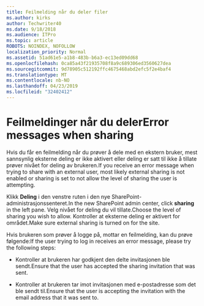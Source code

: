 ```yaml
---
title: Feilmelding når du deler filer
ms.author: kirks
author: Techwriter40
ms.date: 9/18/2018
ms.audience: ITPro
ms.topic: article
ROBOTS: NOINDEX, NOFOLLOW
localization_priority: Normal
ms.assetid: 51ad61e5-a1b8-483b-b6a3-ec13ed09dd68
ms.openlocfilehash: 0ca85a43f21935708f8a9c689306ed3560627dea
ms.sourcegitcommit: 9d78905c512192ffc4675468abd2efc5f2e4baf4
ms.translationtype: MT
ms.contentlocale: nb-NO
ms.lasthandoff: 04/23/2019
ms.locfileid: "32402412"
---
```

# <a name="error-messages-when-sharing"></a><span data-ttu-id="4f0c9-102">Feilmeldinger når du deler</span><span class="sxs-lookup"><span data-stu-id="4f0c9-102">Error messages when sharing</span></span>

<span data-ttu-id="4f0c9-103">Hvis du får en feilmelding når du prøver å dele med en ekstern bruker, mest sannsynlig eksterne deling er ikke aktivert eller deling er satt til ikke å tillate prøver nivået for deling av brukeren.</span><span class="sxs-lookup"><span data-stu-id="4f0c9-103">If you receive an error message when trying to share with an external user, most likely external sharing is not enabled or sharing is set to not allow the level of sharing the user is attempting.</span></span>
  
<span data-ttu-id="4f0c9-104">Klikk **Deling** i den venstre ruten i den nye SharePoint-administrasjonssenteret.</span><span class="sxs-lookup"><span data-stu-id="4f0c9-104">In the  new SharePoint admin center, click **sharing** in the left pane.</span></span> <span data-ttu-id="4f0c9-105">Velg nivået for deling du vil tillate.</span><span class="sxs-lookup"><span data-stu-id="4f0c9-105">Choose the level of sharing you wish to allow.</span></span> <span data-ttu-id="4f0c9-106">Kontroller at eksterne deling er aktivert for området.</span><span class="sxs-lookup"><span data-stu-id="4f0c9-106">Make sure external sharing is turned on for the site.</span></span> 
  
<span data-ttu-id="4f0c9-107">Hvis brukeren som prøver å logge på, mottar en feilmelding, kan du prøve følgende:</span><span class="sxs-lookup"><span data-stu-id="4f0c9-107">If the user trying to log in receives an error message, please try the following steps:</span></span>
  
- <span data-ttu-id="4f0c9-108">Kontroller at brukeren har godkjent den delte invitasjonen ble sendt.</span><span class="sxs-lookup"><span data-stu-id="4f0c9-108">Ensure that the user has accepted the sharing invitation that was sent.</span></span>
    
- <span data-ttu-id="4f0c9-109">Kontroller at brukeren tar imot invitasjonen med e-postadresse som det ble sendt til.</span><span class="sxs-lookup"><span data-stu-id="4f0c9-109">Ensure that the user is accepting the invitation with the email address that it was sent to.</span></span>
    

